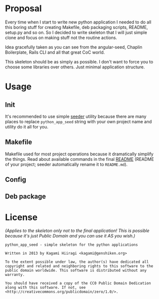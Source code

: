 Proposal
========

Every time when I start to write new python application I needed to do all this boring stuff for creating Makefile, deb packaging scripts, README, setup.py and so on. So I decided to write skeleton that I will just simple clone and focus on making stuff not the routine actions.

Idea gracefully taken as you can see from the angular-seed, Chaplin Boilerplate, Rails CLI and all that great CoC world.

This skeleton should be as simply as possible. I don't want to force you to choose some libraries over others. Just minimal application structure.

Usage
=====

Init
----

It's recommended to use simple [seeder](https://github.com/Kagami/seeder) utility because there are many places to replace `python_app_seed` string with your own project name and utility do it all for you.

Makefile
--------

Makefile used for most project operations because it dramatically simplify the things. Read about available commands in the final [README](https://github.com/Kagami/python_app_seed/blob/master/README.final.md) (README of your project; seeder automatically rename it to `README.md`).

Config
------

Deb package
-----------

License
=======

*(Applies to the skeleton only not to the final application! This is possible because it's just Public Domain and you can use it AS you wish.)*

```
python_app_seed - simple skeleton for the python applications

Written in 2013 by Kagami Hiiragi <kagami@genshiken.org>

To the extent possible under law, the author(s) have dedicated all copyright and related and neighboring rights to this software to the public domain worldwide. This software is distributed without any warranty.

You should have received a copy of the CC0 Public Domain Dedication along with this software. If not, see <http://creativecommons.org/publicdomain/zero/1.0/>.
```

